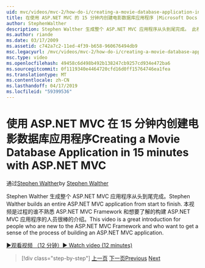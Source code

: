 ```yaml
---
uid: mvc/videos/mvc-2/how-do-i/creating-a-movie-database-application-in-15-minutes-with-aspnet-mvc
title: 在使用 ASP.NET MVC 的 15 分钟内创建电影数据库应用程序 |Microsoft Docs
author: StephenWalther
description: Stephen Walther 生成整个 ASP.NET MVC 应用程序从头到尾完成。 此视频是很棒的介绍的人员不熟悉 ASP.NET MVC F....
ms.author: riande
ms.date: 03/17/2009
ms.assetid: c742a7c2-11ed-4f39-b658-960676494db9
msc.legacyurl: /mvc/videos/mvc-2/how-do-i/creating-a-movie-database-application-in-15-minutes-with-aspnet-mvc
msc.type: video
ms.openlocfilehash: 49458c6d498b492b138247cb9257cd934e472ba6
ms.sourcegitcommit: 0f1119340e4464720cfd16d0ff15764746ea1fea
ms.translationtype: MT
ms.contentlocale: zh-CN
ms.lasthandoff: 04/17/2019
ms.locfileid: "59399536"
---
```

# <a name="creating-a-movie-database-application-in-15-minutes-with-aspnet-mvc"></a><span data-ttu-id="d4b7d-104">使用 ASP.NET MVC 在 15 分钟内创建电影数据库应用程序</span><span class="sxs-lookup"><span data-stu-id="d4b7d-104">Creating a Movie Database Application in 15 minutes with ASP.NET MVC</span></span>

<span data-ttu-id="d4b7d-105">通过[Stephen Walther](https://github.com/StephenWalther)</span><span class="sxs-lookup"><span data-stu-id="d4b7d-105">by [Stephen Walther](https://github.com/StephenWalther)</span></span>

<span data-ttu-id="d4b7d-106">Stephen Walther 生成整个 ASP.NET MVC 应用程序从头到尾完成。</span><span class="sxs-lookup"><span data-stu-id="d4b7d-106">Stephen Walther builds an entire ASP.NET MVC application from start to finish.</span></span> <span data-ttu-id="d4b7d-107">本视频是过程的谁不熟悉 ASP.NET MVC Framework 和想要了解的构建 ASP.NET MVC 应用程序的人员很棒的介绍。</span><span class="sxs-lookup"><span data-stu-id="d4b7d-107">This video is a great introduction for people who are new to the ASP.NET MVC Framework and who want to get a sense of the process of building an ASP.NET MVC application.</span></span>

[<span data-ttu-id="d4b7d-108">&#9654;观看视频 （12 分钟）</span><span class="sxs-lookup"><span data-stu-id="d4b7d-108">&#9654; Watch video (12 minutes)</span></span>](https://channel9.msdn.com/Blogs/ASP-NET-Site-Videos/creating-a-movie-database-application-in-15-minutes-with-aspnet-mvc)

> [!div class="step-by-step"]
> <span data-ttu-id="d4b7d-109">[上一页](creating-a-tasklist-application-with-aspnet-mvc.md)
> [下一页](understanding-models-views-and-controllers.md)</span><span class="sxs-lookup"><span data-stu-id="d4b7d-109">[Previous](creating-a-tasklist-application-with-aspnet-mvc.md)
[Next](understanding-models-views-and-controllers.md)</span></span>
